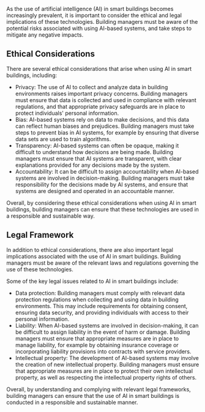 
As the use of artificial intelligence (AI) in smart buildings becomes increasingly prevalent, it is important to consider the ethical and legal implications of these technologies. Building managers must be aware of the potential risks associated with using AI-based systems, and take steps to mitigate any negative impacts.

Ethical Considerations
----------------------

There are several ethical considerations that arise when using AI in smart buildings, including:

* Privacy: The use of AI to collect and analyze data in building environments raises important privacy concerns. Building managers must ensure that data is collected and used in compliance with relevant regulations, and that appropriate privacy safeguards are in place to protect individuals' personal information.
* Bias: AI-based systems rely on data to make decisions, and this data can reflect human biases and prejudices. Building managers must take steps to prevent bias in AI systems, for example by ensuring that diverse data sets are used to train algorithms.
* Transparency: AI-based systems can often be opaque, making it difficult to understand how decisions are being made. Building managers must ensure that AI systems are transparent, with clear explanations provided for any decisions made by the system.
* Accountability: It can be difficult to assign accountability when AI-based systems are involved in decision-making. Building managers must take responsibility for the decisions made by AI systems, and ensure that systems are designed and operated in an accountable manner.

Overall, by considering these ethical considerations when using AI in smart buildings, building managers can ensure that these technologies are used in a responsible and sustainable way.

Legal Framework
---------------

In addition to ethical considerations, there are also important legal implications associated with the use of AI in smart buildings. Building managers must be aware of the relevant laws and regulations governing the use of these technologies.

Some of the key legal issues related to AI in smart buildings include:

* Data protection: Building managers must comply with relevant data protection regulations when collecting and using data in building environments. This may include requirements for obtaining consent, ensuring data security, and providing individuals with access to their personal information.
* Liability: When AI-based systems are involved in decision-making, it can be difficult to assign liability in the event of harm or damage. Building managers must ensure that appropriate measures are in place to manage liability, for example by obtaining insurance coverage or incorporating liability provisions into contracts with service providers.
* Intellectual property: The development of AI-based systems may involve the creation of new intellectual property. Building managers must ensure that appropriate measures are in place to protect their own intellectual property, as well as respecting the intellectual property rights of others.

Overall, by understanding and complying with relevant legal frameworks, building managers can ensure that the use of AI in smart buildings is conducted in a responsible and sustainable manner.

